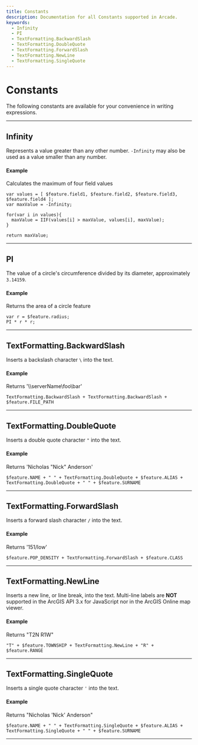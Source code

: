 ```yaml
---
title: Constants
description: Documentation for all Constants supported in Arcade.
keywords:
  - Infinity
  - PI
  - TextFormatting.BackwardSlash
  - TextFormatting.DoubleQuote
  - TextFormatting.ForwardSlash
  - TextFormatting.NewLine
  - TextFormatting.SingleQuote
---
```


# Constants

The following constants are available for your convenience in writing expressions.

---------------------

## Infinity

Represents a value greater than any other number. `-Infinity` may also be used as a value smaller than any number.

#### Example

Calculates the maximum of four field values

```arcade
var values = [ $feature.field1, $feature.field2, $feature.field3, $feature.field4 ];
var maxValue = -Infinity;

for(var i in values){
  maxValue = IIF(values[i] > maxValue, values[i], maxValue);
}

return maxValue;
```


---------------------

## PI

The value of a circle's circumference divided by its diameter, approximately `3.14159`.

#### Example

Returns the area of a circle feature

```arcade
var r = $feature.radius;
PI * r * r;
```


---------------------

## TextFormatting.BackwardSlash

Inserts a backslash character `\` into the text.

#### Example

Returns '\\\serverName\foo\bar'

```arcade
TextFormatting.BackwardSlash + TextFormatting.BackwardSlash + $feature.FILE_PATH
```


---------------------

## TextFormatting.DoubleQuote

Inserts a double quote character `"` into the text.

#### Example

Returns 'Nicholas "Nick" Anderson'

```arcade
$feature.NAME + " " + TextFormatting.DoubleQuote + $feature.ALIAS + TextFormatting.DoubleQuote + " " + $feature.SURNAME
```


---------------------

## TextFormatting.ForwardSlash

Inserts a forward slash character `/` into the text.

#### Example

Returns '151/low'

```arcade
$feature.POP_DENSITY + TextFormatting.ForwardSlash + $feature.CLASS
```


---------------------

## TextFormatting.NewLine

Inserts a new line, or line break, into the text. Multi-line labels are **NOT** supported in the ArcGIS API 3.x for JavaScript nor in the ArcGIS Online map viewer.

#### Example

Returns "T2N
R1W"

```arcade
"T" + $feature.TOWNSHIP + TextFormatting.NewLine + "R" + $feature.RANGE
```


---------------------

## TextFormatting.SingleQuote

Inserts a single quote character `'` into the text.

#### Example

Returns "Nicholas 'Nick' Anderson"

```arcade
$feature.NAME + " " + TextFormatting.SingleQuote + $feature.ALIAS + TextFormatting.SingleQuote + " " + $feature.SURNAME
```


---------------------